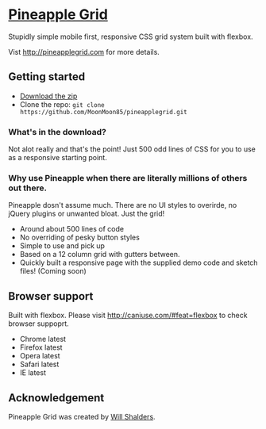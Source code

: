 # [Pineapple Grid](http://pineapplegrid.com)
Stupidly simple mobile first, responsive CSS grid system built with flexbox.

Vist <http://pineapplegrid.com> for more details.

## Getting started

- [Download the zip](https://github.com/MoonMoon85/pineapplegrid/raw/master/pineapple-grid.zip)
- Clone the repo: `git clone https://github.com/MoonMoon85/pineapplegrid.git`


### What's in the download?

Not alot really and that's the point! Just 500 odd lines of CSS for you to use as a responsive starting point.


### Why use Pineapple when there are literally millions of others out there. 

Pineapple dosn't assume much. There are no UI styles to overirde, no jQuery plugins or unwanted bloat. Just the grid!
- Around about 500 lines of code
- No overriding of pesky button styles
- Simple to use and pick up
- Based on a 12 column grid with gutters between.
- Quickly built a responsive page with the supplied demo code and sketch files! (Coming soon)


## Browser support

Built with flexbox. Please visit <http://caniuse.com/#feat=flexbox> to check browser suppoprt.

- Chrome latest
- Firefox latest
- Opera latest
- Safari latest
- IE latest

## Acknowledgement

Pineapple Grid was created by [Will Shalders](http://willshalders.me).
